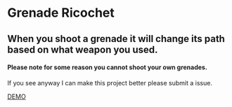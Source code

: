 # Grenade Ricochet

## When you shoot a grenade it will change its path based on what weapon you used.

#### Please note for some reason you cannot shoot your own grenades.

If you see anyway I can make this project better please submit a issue.

[DEMO](https://www.youtube.com/watch?v=3Gohwi78bTg)
